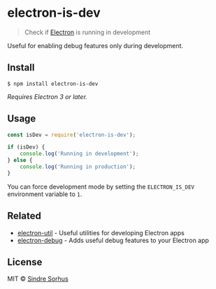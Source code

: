 # electron-is-dev

> Check if [Electron](https://electronjs.org) is running in development

Useful for enabling debug features only during development.


## Install

```
$ npm install electron-is-dev
```

*Requires Electron 3 or later.*


## Usage

```js
const isDev = require('electron-is-dev');

if (isDev) {
	console.log('Running in development');
} else {
	console.log('Running in production');
}
```

You can force development mode by setting the `ELECTRON_IS_DEV` environment variable to `1`.


## Related

- [electron-util](https://github.com/sindresorhus/electron-util) - Useful utilities for developing Electron apps
- [electron-debug](https://github.com/sindresorhus/electron-debug) - Adds useful debug features to your Electron app


## License

MIT © [Sindre Sorhus](https://sindresorhus.com)
